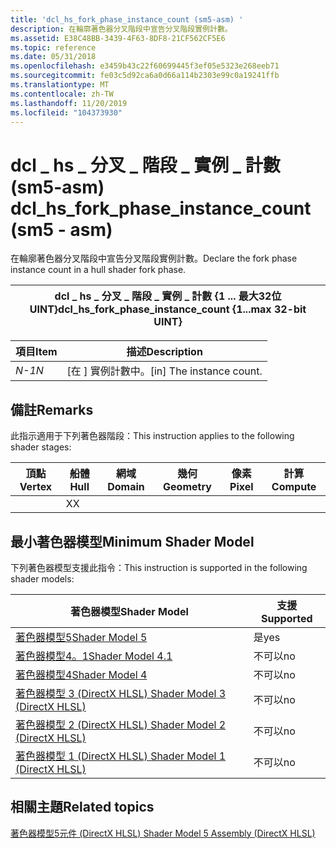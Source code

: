```yaml
---
title: 'dcl_hs_fork_phase_instance_count (sm5-asm) '
description: 在輪廓著色器分叉階段中宣告分叉階段實例計數。
ms.assetid: E38C48BB-3439-4F63-8DF8-21CF562CF5E6
ms.topic: reference
ms.date: 05/31/2018
ms.openlocfilehash: e3459b43c22f60699445f3ef05e5323e268eeb71
ms.sourcegitcommit: fe03c5d92ca6a0d66a114b2303e99c0a19241ffb
ms.translationtype: MT
ms.contentlocale: zh-TW
ms.lasthandoff: 11/20/2019
ms.locfileid: "104373930"
---
```

# <a name="dcl_hs_fork_phase_instance_count-sm5---asm"></a><span data-ttu-id="84af7-103">dcl \_ hs \_ 分叉 \_ 階段 \_ 實例 \_ 計數 (sm5-asm) </span><span class="sxs-lookup"><span data-stu-id="84af7-103">dcl\_hs\_fork\_phase\_instance\_count (sm5 - asm)</span></span>

<span data-ttu-id="84af7-104">在輪廓著色器分叉階段中宣告分叉階段實例計數。</span><span class="sxs-lookup"><span data-stu-id="84af7-104">Declare the fork phase instance count in a hull shader fork phase.</span></span>



| <span data-ttu-id="84af7-105">dcl \_ hs \_ 分叉 \_ 階段 \_ 實例 \_ 計數 {1 ... 最大32位 UINT}</span><span class="sxs-lookup"><span data-stu-id="84af7-105">dcl\_hs\_fork\_phase\_instance\_count {1...max 32-bit UINT}</span></span> |
|-------------------------------------------------------------|



 



| <span data-ttu-id="84af7-106">項目</span><span class="sxs-lookup"><span data-stu-id="84af7-106">Item</span></span>                                                   | <span data-ttu-id="84af7-107">描述</span><span class="sxs-lookup"><span data-stu-id="84af7-107">Description</span></span>                           |
|--------------------------------------------------------|---------------------------------------|
| <span data-ttu-id="84af7-108"><span id="N"></span><span id="n"></span>*N-1*</span><span class="sxs-lookup"><span data-stu-id="84af7-108"><span id="N"></span><span id="n"></span>*N*</span></span><br/> | <span data-ttu-id="84af7-109">\[在 \] 實例計數中。</span><span class="sxs-lookup"><span data-stu-id="84af7-109">\[in\] The instance count.</span></span><br/> |



 

## <a name="remarks"></a><span data-ttu-id="84af7-110">備註</span><span class="sxs-lookup"><span data-stu-id="84af7-110">Remarks</span></span>

<span data-ttu-id="84af7-111">此指示適用于下列著色器階段：</span><span class="sxs-lookup"><span data-stu-id="84af7-111">This instruction applies to the following shader stages:</span></span>



| <span data-ttu-id="84af7-112">頂點</span><span class="sxs-lookup"><span data-stu-id="84af7-112">Vertex</span></span> | <span data-ttu-id="84af7-113">船體</span><span class="sxs-lookup"><span data-stu-id="84af7-113">Hull</span></span> | <span data-ttu-id="84af7-114">網域</span><span class="sxs-lookup"><span data-stu-id="84af7-114">Domain</span></span> | <span data-ttu-id="84af7-115">幾何</span><span class="sxs-lookup"><span data-stu-id="84af7-115">Geometry</span></span> | <span data-ttu-id="84af7-116">像素</span><span class="sxs-lookup"><span data-stu-id="84af7-116">Pixel</span></span> | <span data-ttu-id="84af7-117">計算</span><span class="sxs-lookup"><span data-stu-id="84af7-117">Compute</span></span> |
|--------|------|--------|----------|-------|---------|
|        | <span data-ttu-id="84af7-118">X</span><span class="sxs-lookup"><span data-stu-id="84af7-118">X</span></span>    |        |          |       |         |



 

## <a name="minimum-shader-model"></a><span data-ttu-id="84af7-119">最小著色器模型</span><span class="sxs-lookup"><span data-stu-id="84af7-119">Minimum Shader Model</span></span>

<span data-ttu-id="84af7-120">下列著色器模型支援此指令：</span><span class="sxs-lookup"><span data-stu-id="84af7-120">This instruction is supported in the following shader models:</span></span>



| <span data-ttu-id="84af7-121">著色器模型</span><span class="sxs-lookup"><span data-stu-id="84af7-121">Shader Model</span></span>                                              | <span data-ttu-id="84af7-122">支援</span><span class="sxs-lookup"><span data-stu-id="84af7-122">Supported</span></span> |
|-----------------------------------------------------------|-----------|
| [<span data-ttu-id="84af7-123">著色器模型5</span><span class="sxs-lookup"><span data-stu-id="84af7-123">Shader Model 5</span></span>](d3d11-graphics-reference-sm5.md)        | <span data-ttu-id="84af7-124">是</span><span class="sxs-lookup"><span data-stu-id="84af7-124">yes</span></span>       |
| [<span data-ttu-id="84af7-125">著色器模型4。1</span><span class="sxs-lookup"><span data-stu-id="84af7-125">Shader Model 4.1</span></span>](dx-graphics-hlsl-sm4.md)              | <span data-ttu-id="84af7-126">不可以</span><span class="sxs-lookup"><span data-stu-id="84af7-126">no</span></span>        |
| [<span data-ttu-id="84af7-127">著色器模型4</span><span class="sxs-lookup"><span data-stu-id="84af7-127">Shader Model 4</span></span>](dx-graphics-hlsl-sm4.md)                | <span data-ttu-id="84af7-128">不可以</span><span class="sxs-lookup"><span data-stu-id="84af7-128">no</span></span>        |
| [<span data-ttu-id="84af7-129">著色器模型 3 (DirectX HLSL) </span><span class="sxs-lookup"><span data-stu-id="84af7-129">Shader Model 3 (DirectX HLSL)</span></span>](dx-graphics-hlsl-sm3.md) | <span data-ttu-id="84af7-130">不可以</span><span class="sxs-lookup"><span data-stu-id="84af7-130">no</span></span>        |
| [<span data-ttu-id="84af7-131">著色器模型 2 (DirectX HLSL) </span><span class="sxs-lookup"><span data-stu-id="84af7-131">Shader Model 2 (DirectX HLSL)</span></span>](dx-graphics-hlsl-sm2.md) | <span data-ttu-id="84af7-132">不可以</span><span class="sxs-lookup"><span data-stu-id="84af7-132">no</span></span>        |
| [<span data-ttu-id="84af7-133">著色器模型 1 (DirectX HLSL) </span><span class="sxs-lookup"><span data-stu-id="84af7-133">Shader Model 1 (DirectX HLSL)</span></span>](dx-graphics-hlsl-sm1.md) | <span data-ttu-id="84af7-134">不可以</span><span class="sxs-lookup"><span data-stu-id="84af7-134">no</span></span>        |



 

## <a name="related-topics"></a><span data-ttu-id="84af7-135">相關主題</span><span class="sxs-lookup"><span data-stu-id="84af7-135">Related topics</span></span>

<dl> <dt>

[<span data-ttu-id="84af7-136">著色器模型5元件 (DirectX HLSL) </span><span class="sxs-lookup"><span data-stu-id="84af7-136">Shader Model 5 Assembly (DirectX HLSL)</span></span>](shader-model-5-assembly--directx-hlsl-.md)
</dt> </dl>

 

 





